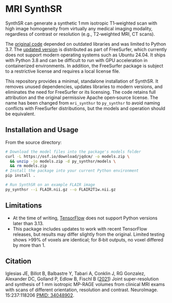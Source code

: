 # MRI SynthSR

SynthSR can generate a synthetic 1 mm isotropic T1‑weighted scan with high image homogeneity from virtually any medical imaging modality, regardless of contrast or resolution (e.g., T2‑weighted MRI, CT scans).

The [original code](https://github.com/BBillot/SynthSR) depended on outdated libraries and was limited to Python 3.7. The [updated version](https://github.com/freesurfer/freesurfer/tree/dev/mri_synthsr) is distributed as part of FreeSurfer, which currently does not support modern operating systems such as Ubuntu 24.04. It ships with Python 3.8 and can be difficult to run with GPU acceleration in containerized environments. In addition, the FreeSurfer package is subject to a restrictive license and requires a local license file.

This repository provides a minimal, standalone installation of SynthSR. It removes unused dependencies, updates libraries to modern versions, and eliminates the need for FreeSurfer or its licensing. The code retains full attribution and the original permissive Apache open‑source license. The name has been changed from `mri_synthsr` to `py_synthsr` to avoid naming conflicts with FreeSurfer distributions, but the models and operation should be equivalent.

## Installation and Usage

From the source directory:

```bash
# Download the model files into the package's models folder
curl -L https://osf.io/download/jqdcm/ -o models.zip \
  && unzip -jo models.zip -d py_synthsr/models \
  && rm models.zip
# Install the package into your current Python environment
pip install .

# Run SynthSR on an example FLAIR image
py_synthsr --i FLAIR.nii.gz --o FLAIR2T1w.nii.gz
```

## Limitations

 - At the time of writing, [TensorFlow](https://pypi.org/project/tensorflow/) does not support Python versions later than 3.13.
 - This package includes updates to work with recent TensorFlow releases, but results may differ slightly from the original. Limited testing shows >99% of voxels are identical; for 8‑bit outputs, no voxel differed by more than 1.

## Citation

Iglesias JE, Billot B, Balbastre Y, Tabari A, Conklin J, RG Gonzalez, Alexander DC, Golland P, Edlow B, Fischl B ([2021](https://www.sciencedirect.com/science/article/pii/S1053811921004833)) Joint super-resolution and synthesis of 1 mm isotropic MP-RAGE volumes from clinical MRI exams with scans of different orientation, resolution and contrast. NeuroImage. 15:237:118206 [PMID: 34048902](https://pubmed.ncbi.nlm.nih.gov/34048902/).